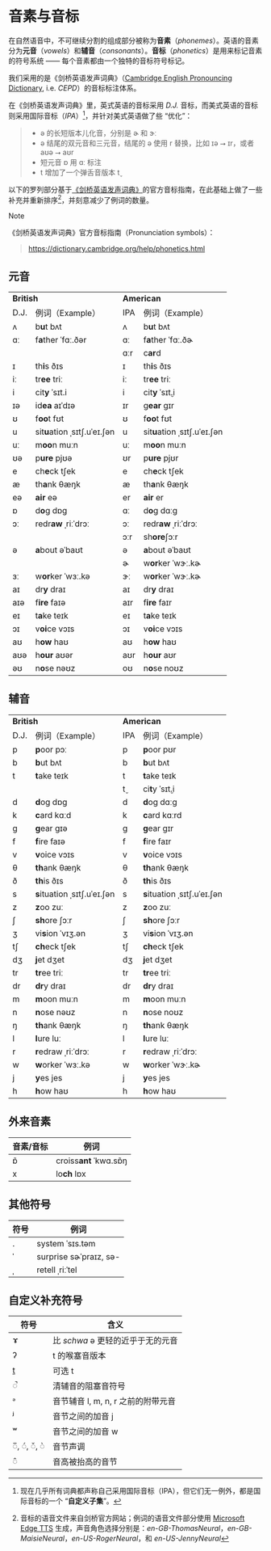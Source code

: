 # 音素与音标

在自然语音中，不可继续分割的组成部分被称为**音素**（*phonemes*）。英语的音素分为**元音**（*vowels*）和**辅音**（*consonants*）。**音标**（*phonetics*）是用来标记音素的符号系统 —— 每个音素都由一个独特的音标符号标记。

我们采用的是《剑桥英语发声词典》（[Cambridge English Pronouncing Dictionary](https://dictionary.cambridge.org/pronunciation/), i.e. *CEPD*）的音标标注体系。

在《剑桥英语发声词典》里，英式英语的音标采用 *D.J.* 音标，而美式英语的音标则采用国际音标（*IPA*）[^1]，并针对美式英语做了些 “优化”：

> * <span class="pho">ə</span> 的长短版本儿化音，分别是 <span class="pho">ɚ</span> 和 <span class="pho">ɝː</span>
> * <span class="pho">ə</span> 结尾的双元音和三元音，结尾的 <span class="pho">ə</span> 使用 <span class="pho">r</span> 替换，比如 <span class="pho">ɪə</span>  ⭢ <span class="pho">ɪr</span>，或者 <span class="pho">aʊə</span>  ⭢ <span class="pho">aʊr</span>
> * 短元音 <span class="pho">ɒ</span> 用 <span class="pho">ɑː</span> 标注
> * <span class="pho">t</span> 增加了一个弹舌音版本 <span class="pho">t̬</span>

以下的罗列部分基于[《剑桥英语发声词典》](https://dictionary.cambridge.org/pronunciation/)的官方音标指南，在此基础上做了一些补充并重新排序[^2]，并刻意减少了例词的数量。

> [!Note]
> 《剑桥英语发声词典》官方音标指南（Pronunciation symbols）：
> > https://dictionary.cambridge.org/help/phonetics.html

## 元音

<table>
<tbody>
<tr>
<td colspan="2"><strong>British</strong></td>
<td colspan="2"><strong>American</strong></td>
</tr>
<tr>
<td>D.J.</td>
<td>例词（Example）</td>
<td>IPA</td>
<td>例词（Example）</td>
</tr>
<tr>
<td><span class="pho">ʌ</span><span class="speak-word-inline" data-audio-uk-male="/audios/uk_phonetics_sound_cup_2023feb.mp3"></span></td>
<td>b<b>u</b>t <span class="pho alt">bʌt</span><span class="speak-word-inline" data-audio-uk-female="/audios/but_uk_female.mp3" data-audio-uk-male="/audios/but_uk_male.mp3"></span></td>
<td><span class="pho">ʌ</span><span class="speak-word-inline" data-audio-us-male="/audios/us_phonetics_sound_cup_2023feb.mp3"></span></td>
<td>b<b>u</b>t <span class="pho alt">bʌt</span><span class="speak-word-inline" data-audio-us-female="/audios/but_us_female.mp3" data-audio-us-male="/audios/but_us_male.mp3"></span></td>
</tr>
<tr>
<td><span class="pho">ɑː</span><span class="speak-word-inline" data-audio-uk-male="/audios/uk_phonetics_sound_father_2023feb.mp3"></span></td>
<td>f<b>a</b>ther <span class="pho alt">ˈfɑː.ðər</span><span class="speak-word-inline" data-audio-uk-female="/audios/father_uk_female.mp3" data-audio-uk-male="/audios/father_uk_male.mp3"></span></td>
<td><span class="pho">ɑː</span><span class="speak-word-inline" data-audio-us-male="/audios/us_phonetics_sound_father_2023feb.mp3"></span></td>
<td>f<b>a</b>ther <span class="pho alt">ˈfɑː.ðɚ</span><span class="speak-word-inline" data-audio-us-female="/audios/father_us_female.mp3" data-audio-us-male="/audios/father_us_male.mp3"></span></td>
</tr>
<tr>
<td></td>
<td></td>
<td><span class="pho">ɑːr</span><span class="speak-word-inline" data-audio-us-male="/audios/us_phonetics_sound_card_2023feb.mp3"></span></td>
<td>c<b>ar</b>d<span class="speak-word-inline" data-audio-us-female="/audios/card_us_female.mp3" data-audio-us-male="/audios/card_us_male.mp3"></span></td>
</tr>
<tr>
<td><span class="pho">ɪ</span><span class="speak-word-inline" data-audio-uk-male="/audios/uk_phonetics_sound_ship_2023feb.mp3"></span></td>
<td>th<b>i</b>s <span class="pho alt">ðɪs</span><span class="speak-word-inline" data-audio-uk-female="/audios/this_uk_female.mp3" data-audio-uk-male="/audios/this_uk_male.mp3"></span></td>
<td><span class="pho">ɪ</span><span class="speak-word-inline" data-audio-us-male="/audios/us_phonetics_sound_ship_2023feb.mp3"></span></td>
<td>th<b>i</b>s <span class="pho alt">ðɪs</span><span class="speak-word-inline" data-audio-us-female="/audios/this_us_female.mp3" data-audio-us-male="/audios/this_us_male.mp3"></span></td>
</tr>
<tr>
<td><span class="pho">iː</span><span class="speak-word-inline" data-audio-uk-male="/audios/uk_phonetics_sound_sheep_2023feb.mp3"></span></td>
<td>tr<b>ee</b> <span class="pho alt">triː</span><span class="speak-word-inline" data-audio-uk-female="/audios/tree_uk_female.mp3" data-audio-uk-male="/audios/tree_uk_male.mp3"></span></td>
<td><span class="pho">iː</span><span class="speak-word-inline" data-audio-us-male="/audios/us_phonetics_sound_sheep_2023feb.mp3"></span></td>
<td>tr<b>ee</b> <span class="pho alt">triː</span><span class="speak-word-inline" data-audio-us-female="/audios/tree_us_female.mp3" data-audio-us-male="/audios/tree_us_male.mp3"></span></td>
</tr>
<tr>
<td><span class="pho">i</span><span class="speak-word-inline" data-audio-uk-male="/audios/uk_phonetics_sound_happy_2023feb.mp3"></span></td>
<td>cit<b>y</b> <span class="pho alt">ˈsɪt.i</span><span class="speak-word-inline" data-audio-uk-female="/audios/city_uk_female.mp3" data-audio-uk-male="/audios/city_uk_male.mp3"></span></td>
<td><span class="pho">i<span class="speak-word-inline" data-audio-us-male="/audios/us_phonetics_sound_happy_2023feb.mp3"></span></span></td>
<td>cit<b>y</b> <span class="pho alt">ˈsɪt̬.i</span><span class="speak-word-inline" data-audio-us-female="/audios/city_us_female.mp3" data-audio-us-male="/audios/city_us_male.mp3"></span></td>
</tr>
<tr>
<td><span class="pho">ɪə</span><span class="speak-word-inline" data-audio-uk-male="/audios/uk_phonetics_sound_ear_2023feb.mp3"></span></td>
<td>id<b>ea</b> <span class="pho alt">aɪˈdɪə</span><span class="speak-word-inline" data-audio-uk-female="/audios/idea_uk_female.mp3" data-audio-uk-male="/audios/idea_uk_male.mp3"></span></td>
<td><span class="pho">ɪr</span><span class="speak-word-inline" data-audio-us-male="/audios/us_phonetics_sound_ear_2023feb.mp3"></span></td>
<td>g<b>ear</b> <span class="pho alt">ɡɪr</span><span class="speak-word-inline" data-audio-us-female="/audios/gear_us_female.mp3" data-audio-us-male="/audios/gear_us_male.mp3"></span></td>
</tr>
<tr>
<td><span class="pho">ʊ</span><span class="speak-word-inline" data-audio-uk-male="/audios/uk_phonetics_sound_foot_2023feb.mp3"></span></td>
<td>f<b>oo</b>t <span class="pho alt">fʊt</span><span class="speak-word-inline" data-audio-uk-female="/audios/foot_uk_female.mp3" data-audio-uk-male="/audios/foot_uk_male.mp3"></span></td>
<td><span class="pho">ʊ</span><span class="speak-word-inline" data-audio-us-male="/audios/us_phonetics_sound_foot_2023feb.mp3"></span></td>
<td>f<b>oo</b>t <span class="pho alt">fʊt</span><span class="speak-word-inline" data-audio-us-female="/audios/foot_us_female.mp3" data-audio-us-male="/audios/foot_us_male.mp3"></span></td>
</tr>
<tr>
<td><span class="pho">u</span><span class="speak-word-inline" data-audio-uk-male="/audios/uk_phonetics_sound_situation_2023feb.mp3"></span></td>
<td>sit<b>u</b>ation <span class="pho alt">ˌsɪtʃ.uˈeɪ.ʃən</span><span class="speak-word-inline" data-audio-uk-female="/audios/situation_uk_female.mp3" data-audio-uk-male="/audios/situation_uk_male.mp3"></span></td>
<td><span class="pho">u</span><span class="speak-word-inline" data-audio-us-male="/audios/us_phonetics_sound_situation_2023feb.mp3"></span></td>
<td>sit<b>u</b>ation <span class="pho alt">ˌsɪtʃ.uˈeɪ.ʃən</span><span class="speak-word-inline" data-audio-us-female="/audios/situation_us_female.mp3" data-audio-us-male="/audios/situation_us_male.mp3"></span></td>
</tr>
<tr>
<td><span class="pho">uː</span><span class="speak-word-inline" data-audio-uk-male="/audios/uk_phonetics_sound_blue_2023feb.mp3"></span></td>
<td>m<b>oo</b>n <span class="pho alt">muːn</span><span class="speak-word-inline" data-audio-uk-female="/audios/moon_uk_female.mp3" data-audio-uk-male="/audios/moon_uk_male.mp3"></span></td>
<td><span class="pho">uː</span><span class="speak-word-inline" data-audio-us-male="/audios/us_phonetics_sound_blue_2023feb.mp3"></span></td>
<td>m<b>oo</b>n <span class="pho alt">muːn</span><span class="speak-word-inline" data-audio-us-female="/audios/moon_us_female.mp3" data-audio-us-male="/audios/moon_us_male.mp3"></span></td>
</tr>
<tr>
<td><span class="pho">ʊə</span><span class="speak-word-inline" data-audio-uk-male="/audios/uk_phonetics_sound_pure_2023feb.mp3"></span></td>
<td>p<b>ure</b> <span class="pho alt">pjʊə</span><span class="speak-word-inline" data-audio-uk-female="/audios/pure_uk_female.mp3" data-audio-uk-male="/audios/pure_uk_male.mp3"></span></td>
<td><span class="pho">ʊr</span><span class="speak-word-inline" data-audio-us-male="/audios/us_phonetics_sound_pure_2023feb.mp3"></span></td>
<td>p<b>ure</b> <span class="pho alt">pjʊr</span><span class="speak-word-inline" data-audio-us-female="/audios/pure_us_female.mp3" data-audio-us-male="/audios/pure_us_male.mp3"></span></td>
</tr>
<tr>
<td><span class="pho">e</span><span class="speak-word-inline" data-audio-uk-male="/audios/uk_phonetics_sound_head_2023feb.mp3"></span></td>
<td>ch<b>e</b>ck <span class="pho alt">tʃek</span><span class="speak-word-inline" data-audio-uk-female="/audios/check_uk_female.mp3" data-audio-uk-male="/audios/check_uk_male.mp3"></span></td>
<td><span class="pho">e</span><span class="speak-word-inline" data-audio-us-male="/audios/us_phonetics_sound_head_2023feb.mp3"></span></td>
<td>ch<b>e</b>ck <span class="pho alt">tʃek</span><span class="speak-word-inline" data-audio-us-female="/audios/check_us_female.mp3" data-audio-us-male="/audios/check_us_male.mp3"></span></td>
</tr>
<tr>
<td><span class="pho">æ</span><span class="speak-word-inline" data-audio-uk-male="/audios/uk_phonetics_sound_hat_2023feb.mp3"></span></td>
<td>th<b>a</b>nk <span class="pho alt">θæŋk</span><span class="speak-word-inline" data-audio-uk-female="/audios/thank_uk_female.mp3" data-audio-uk-male="/audios/thank_uk_male.mp3"></span></td>
<td><span class="pho">æ</span><span class="speak-word-inline" data-audio-us-male="/audios/us_phonetics_sound_hat_2023feb.mp3"></span></td>
<td>th<b>a</b>nk <span class="pho alt">θæŋk</span><span class="speak-word-inline" data-audio-us-female="/audios/thank_us_female.mp3" data-audio-us-male="/audios/thank_us_male.mp3"></span></td>
</tr>
<tr>
<td><span class="pho">eə</span><span class="speak-word-inline" data-audio-uk-male="/audios/uk_phonetics_sound_hair_2023feb.mp3"></span></td>
<td><b>air</b> <span class="pho alt">eə</span><span class="speak-word-inline" data-audio-uk-female="/audios/air_uk_female.mp3" data-audio-uk-male="/audios/air_uk_male.mp3"></span></td>
<td><span class="pho">er</span><span class="speak-word-inline" data-audio-us-male="/audios/us_phonetics_sound_hair_2023feb.mp3"></span></td>
<td><b>air</b> <span class="pho alt">er</span><span class="speak-word-inline" data-audio-us-female="/audios/air_us_female.mp3" data-audio-us-male="/audios/air_us_male.mp3"></span></td>
</tr>
<tr>
<td><span class="pho">ɒ</span><span class="speak-word-inline" data-audio-uk-male="/audios/uk_phonetics_sound_sock_2023feb.mp3"></span></td>
<td>d<b>o</b>g <span class="pho alt">dɒɡ</span><span class="speak-word-inline" data-audio-uk-female="/audios/dog_uk_female.mp3" data-audio-uk-male="/audios/dog_uk_male.mp3"></span></td>
<td><span class="pho">ɑː</span><span class="speak-word-inline" data-audio-us-male="/audios/us_phonetics_sound_father_2023feb.mp3"></span></td>
<td>d<b>o</b>g <span class="pho alt">dɑːɡ</span><span class="speak-word-inline" data-audio-us-female="/audios/dog_us_female.mp3" data-audio-us-male="/audios/dog_us_male.mp3"></span></td>
</tr>
<tr>
<td><span class="pho">ɔː</span><span class="speak-word-inline" data-audio-uk-male="/audios/uk_phonetics_sound_horse_2023feb.mp3"></span></td>
<td>redr<b>aw</b> <span class="pho alt">ˌriːˈdrɔː</span><span class="speak-word-inline" data-audio-uk-female="/audios/redraw_uk_female.mp3" data-audio-uk-male="/audios/redraw_uk_male.mp3"></span></td>
<td><span class="pho">ɔː</span><span class="speak-word-inline" data-audio-us-male="/audios/us_phonetics_sound_horse_2023feb.mp3"></span></td>
<td>redr<b>aw</b> <span class="pho alt">ˌriːˈdrɔː</span><span class="speak-word-inline" data-audio-us-female="/audios/redraw_us_female.mp3" data-audio-us-male="/audios/redraw_us_male.mp3"></span></td>
</tr>
<tr>
<td></td>
<td></td>
<td><span class="pho">ɔːr</span><span class="speak-word-inline" data-audio-us-male="/audios/us_phonetics_sound_ho_rse_2023feb.mp3"></span></td>
<td>sh<b>ore</b><span class="pho alt">ʃɔːr</span><span class="speak-word-inline" data-audio-us-female="/audios/shore_us_female.mp3" data-audio-us-male="/audios/shore_us_male.mp3"></span></td>
</tr>
<tr>
<td><span class="pho">ə</span><span class="speak-word-inline" data-audio-uk-male="/audios/uk_phonetics_sound_above_2023feb.mp3"></span></td>
<td><b>a</b>bout <span class="pho alt">əˈbaʊt</span><span class="speak-word-inline" data-audio-uk-female="/audios/about_uk_female.mp3" data-audio-uk-male="/audios/about_uk_male.mp3"></span></td>
<td><span class="pho">ə</span><span class="speak-word-inline" data-audio-us-male="/audios/us_phonetics_sound_above_2023feb.mp3"></span></td>
<td><b>a</b>bout <span class="pho alt">əˈbaʊt</span><span class="speak-word-inline" data-audio-us-female="/audios/about_us_female.mp3" data-audio-us-male="/audios/about_us_male.mp3"></span></td>
</tr>
<tr>
<td></td>
<td></td>
<td><span class="pho">ɚ</span><span class="speak-word-inline" data-audio-us-male="/audios/us_phonetics_sound_mother_2023feb.mp3"></span></td>
<td>w<b>or</b>ker <span class="pho alt">ˈwɝː.kɚ</span><span class="speak-word-inline" data-audio-us-female="/audios/worker_us_female.mp3" data-audio-us-male="/audios/worker_us_male.mp3"></span></td>
</tr>
<tr>
<td><span class="pho">ɜː</span><span class="speak-word-inline" data-audio-uk-male="/audios/uk_phonetics_sound_bird_2023feb.mp3"></span></td>
<td>w<b>or</b>ker <span class="pho alt">ˈwɜː.kə</span><span class="speak-word-inline" data-audio-uk-female="/audios/worker_uk_female.mp3" data-audio-uk-male="/audios/worker_uk_male.mp3"></span></td>
<td><span class="pho">ɝː</span><span class="speak-word-inline" data-audio-us-male="/audios/us_phonetics_sound_bird_2023feb.mp3"></span></td>
<td>w<b>or</b>ker <span class="pho alt">ˈwɝː.kɚ</span><span class="speak-word-inline" data-audio-us-female="/audios/worker_us_female.mp3" data-audio-us-male="/audios/worker_us_male.mp3"></span></td>
</tr>
<tr>
<td><span class="pho">aɪ</span><span class="speak-word-inline" data-audio-uk-male="/audios/uk_phonetics_sound_eye_2023feb.mp3"></span></td>
<td>dr<b>y</b> <span class="pho alt">draɪ</span><span class="speak-word-inline" data-audio-uk-female="/audios/dry_uk_female.mp3" data-audio-uk-male="/audios/dry_uk_male.mp3"></span></td>
<td><span class="pho">aɪ</span><span class="speak-word-inline" data-audio-us-male="/audios/us_phonetics_sound_eye_2023feb.mp3"></span></td>
<td>dr<b>y</b> <span class="pho alt">draɪ</span><span class="speak-word-inline" data-audio-us-female="/audios/dry_us_female.mp3" data-audio-us-male="/audios/dry_us_male.mp3"></span></td>
</tr>
<tr>
<td><span class="pho">aɪə</span><span class="speak-word-inline" data-audio-uk-male="/audios/uk_phonetics_sound_fire_2023feb.mp3"></span></td>
<td>f<b>ire</b> <span class="pho alt">faɪə</span><span class="speak-word-inline" data-audio-uk-female="/audios/fire_uk_female.mp3" data-audio-uk-male="/audios/fire_uk_male.mp3"></span></td>
<td><span class="pho">aɪr</span><span class="speak-word-inline" data-audio-us-male="/audios/us_phonetics_sound_fire_2023feb.mp3"></span></td>
<td>f<b>ire</b> <span class="pho alt">faɪr</span><span class="speak-word-inline" data-audio-us-female="/audios/fire_us_female.mp3" data-audio-us-male="/audios/fire_us_male.mp3"></span></td>
</tr>
<tr>
<td><span class="pho">eɪ</span><span class="speak-word-inline" data-audio-uk-male="/audios/uk_phonetics_sound_day_2023feb_002.mp3"></span></td>
<td>t<b>a</b>ke <span class="pho alt">teɪk</span><span class="speak-word-inline" data-audio-uk-female="/audios/take_uk_female.mp3" data-audio-uk-male="/audios/take_uk_male.mp3"></span></td>
<td><span class="pho">eɪ</span><span class="speak-word-inline" data-audio-us-male="/audios/us_phonetics_sound_day_2023feb_002.mp3"></span></td>
<td>t<b>a</b>ke <span class="pho alt">teɪk</span><span class="speak-word-inline" data-audio-us-female="/audios/take_us_female.mp3" data-audio-us-male="/audios/take_us_male.mp3"></span></td>
</tr>
<tr>
<td><span class="pho">ɔɪ</span><span class="speak-word-inline" data-audio-uk-male="/audios/uk_phonetics_sound_boy_2023feb.mp3"></span></td>
<td>v<b>oi</b>ce <span class="pho alt">vɔɪs</span><span class="speak-word-inline" data-audio-uk-female="/audios/voice_uk_female.mp3" data-audio-uk-male="/audios/voice_uk_male.mp3"></span></td>
<td><span class="pho">ɔɪ</span><span class="speak-word-inline" data-audio-us-male="/audios/us_phonetics_sound_boy_2023feb.mp3"></span></td>
<td>v<b>oi</b>ce <span class="pho alt">vɔɪs</span><span class="speak-word-inline" data-audio-us-female="/audios/voice_us_female.mp3" data-audio-us-male="/audios/voice_us_male.mp3"></span></td>
</tr>
<tr>
<td><span class="pho">aʊ</span><span class="speak-word-inline" data-audio-uk-male="/audios/uk_phonetics_sound_mouth_2023feb.mp3"></span></td>
<td>h<b>ow</b> <span class="pho alt">haʊ</span><span class="speak-word-inline" data-audio-uk-female="/audios/how_uk_female.mp3" data-audio-uk-male="/audios/how_uk_male.mp3"></span></td>
<td><span class="pho">aʊ</span><span class="speak-word-inline" data-audio-us-male="/audios/us_phonetics_sound_mouth_2023feb.mp3"></span></td>
<td>h<b>ow</b> <span class="pho alt">haʊ</span><span class="speak-word-inline" data-audio-us-female="/audios/how_us_female.mp3" data-audio-us-male="/audios/how_us_male.mp3"></span></td>
</tr>
<tr>
<td><span class="pho">aʊə</span><span class="speak-word-inline" data-audio-uk-male="/audios/uk_phonetics_sound_hour_2023feb.mp3"></span></td>
<td>h<b>our</b> <span class="pho alt">aʊər</span><span class="speak-word-inline" data-audio-uk-female="/audios/hour_uk_female.mp3" data-audio-uk-male="/audios/hour_uk_male.mp3"></span></td>
<td><span class="pho">aʊr</span><span class="speak-word-inline" data-audio-us-male="/audios/us_phonetics_sound_hour_2023feb.mp3"></span></td>
<td>h<b>our</b> <span class="pho alt">aʊr</span><span class="speak-word-inline" data-audio-us-female="/audios/hour_us_female.mp3" data-audio-us-male="/audios/hour_us_male.mp3"></span></td>
</tr>
<tr>
<td><span class="pho">əʊ</span><span class="speak-word-inline" data-audio-uk-male="/audios/uk_phonetics_sound_nose_2023feb.mp3"></span></td>
<td>n<b>o</b>se <span class="pho alt">nəʊz</span><span class="speak-word-inline" data-audio-uk-female="/audios/nose_uk_female.mp3" data-audio-uk-male="/audios/nose_uk_male.mp3"></span></td>
<td><span class="pho">oʊ</span><span class="speak-word-inline" data-audio-us-male="/audios/us_phonetics_sound_nose_2023feb.mp3"></span></td>
<td>n<b>o</b>se <span class="pho alt">noʊz</span><span class="speak-word-inline" data-audio-us-female="/audios/nose_us_female.mp3" data-audio-us-male="/audios/nose_us_male.mp3"></span></td>
</tr>
</tbody>
</table>

## 辅音

<table>
<tbody>
<tr>
<td colspan="2"><strong>British</strong></td>
<td colspan="2"><strong>American</strong></td>
</tr>
<tr>
<td>D.J.</td>
<td>例词（Example）</td>
<td>IPA</td>
<td>例词（Example）</td>
</tr>
<tr>
<td><span class="pho">p</span><span class="speak-word-inline" data-audio-uk-male="/audios/uk_phonetics_sound_pen_2023feb.mp3"></span></td>
<td><b>p</b>oor <span class="pho alt">pɔː</span><span class="speak-word-inline" data-audio-uk-female="/audios/poor_uk_female.mp3" data-audio-uk-male="/audios/poor_uk_male.mp3"></span></td>
<td><span class="pho">p</span><span class="speak-word-inline" data-audio-us-male="/audios/us_phonetics_sound_pen_2023feb.mp3"></span></td>
<td><b>p</b>oor <span class="pho alt">pʊr</span><span class="speak-word-inline" data-audio-us-female="/audios/poor_us_female.mp3" data-audio-us-male="/audios/poor_us_male.mp3"></span></td>
</tr>
<tr>
<td><span class="pho">b</span><span class="speak-word-inline" data-audio-uk-male="/audios/uk_phonetics_sound_book_2023feb.mp3"></span></td>
<td><b>b</b>ut <span class="pho alt">bʌt</span><span class="speak-word-inline" data-audio-uk-female="/audios/but_uk_female.mp3" data-audio-uk-male="/audios/but_uk_male.mp3"></span></td>
<td><span class="pho">b</span><span class="speak-word-inline" data-audio-us-male="/audios/us_phonetics_sound_book_2023feb.mp3"></span></td>
<td><b>b</b>ut <span class="pho alt">bʌt</span><span class="speak-word-inline" data-audio-us-female="/audios/but_us_female.mp3" data-audio-us-male="/audios/but_us_male.mp3"></span></td>
</tr>
<tr>
<td><span class="pho">t</span><span class="speak-word-inline" data-audio-uk-male="/audios/uk_phonetics_sound_town_2023feb.mp3"></span></td>
<td><b>t</b>ake <span class="pho alt">teɪk</span><span class="speak-word-inline" data-audio-uk-female="/audios/take_uk_female.mp3" data-audio-uk-male="/audios/take_uk_male.mp3"></span></td>
<td><span class="pho">t</span><span class="speak-word-inline" data-audio-us-male="/audios/us_phonetics_sound_town_2023feb.mp3"></span></td>
<td><b>t</b>ake <span class="pho alt">teɪk</span><span class="speak-word-inline" data-audio-us-female="/audios/take_us_female.mp3" data-audio-us-male="/audios/take_us_male.mp3"></span></td>
</tr>
<tr>
<td></td>
<td></td>
<td><span class="pho">t̬</span><span class="speak-word-inline" data-audio-us-male="/audios/us_phonetics_sound_cutting_2023feb.mp3"></span></td>
<td>ci<b>t</b>y <span class="pho alt">ˈsɪt̬.i</span><span class="speak-word-inline" data-audio-us-female="/audios/city_us_female.mp3" data-audio-us-male="/audios/city_us_male.mp3"></span></td>
</tr>
<tr>
<td><span class="pho">d</span><span class="speak-word-inline" data-audio-uk-male="/audios/uk_phonetics_sound_day_2023feb_001.mp3"></span></td>
<td><b>d</b>og <span class="pho alt">dɒɡ</span><span class="speak-word-inline" data-audio-uk-female="/audios/dog_uk_female.mp3" data-audio-uk-male="/audios/dog_uk_male.mp3"></span></td>
<td><span class="pho">d</span><span class="speak-word-inline" data-audio-us-male="/audios/us_phonetics_sound_day_2023feb_001.mp3"></span></td>
<td><b>d</b>og <span class="pho alt">dɑːɡ</span><span class="speak-word-inline" data-audio-us-female="/audios/dog_us_female.mp3" data-audio-us-male="/audios/dog_us_male.mp3"></span></td>
</tr>
<tr>
<td><span class="pho">k</span><span class="speak-word-inline" data-audio-uk-male="/audios/uk_phonetics_sound_cat_2023feb.mp3"></span></td>
<td><b>c</b>ard <span class="pho alt">kɑːd</span><span class="speak-word-inline" data-audio-uk-female="/audios/card_uk_female.mp3" data-audio-uk-male="/audios/card_uk_male.mp3"></span></td>
<td><span class="pho">k</span><span class="speak-word-inline" data-audio-us-male="/audios/us_phonetics_sound_cat_2023feb.mp3"></span></td>
<td><b>c</b>ard <span class="pho alt">kɑːrd</span><span class="speak-word-inline" data-audio-us-female="/audios/card_us_female.mp3" data-audio-us-male="/audios/card_us_male.mp3"></span></td>
</tr>
<tr>
<td><span class="pho">g</span><span class="speak-word-inline" data-audio-uk-male="/audios/uk_phonetics_sound_give_2023feb.mp3"></span></td>
<td><b>g</b>ear <span class="pho alt">ɡɪə</span><span class="speak-word-inline" data-audio-uk-female="/audios/gear_uk_female.mp3" data-audio-uk-male="/audios/gear_uk_male.mp3"></span></td>
<td><span class="pho">g</span><span class="speak-word-inline" data-audio-us-male="/audios/us_phonetics_sound_give_2023feb.mp3"></span></td>
<td><b>g</b>ear <span class="pho alt">ɡɪr</span><span class="speak-word-inline" data-audio-us-female="/audios/gear_us_female.mp3" data-audio-us-male="/audios/gear_us_male.mp3"></span></td>
</tr>
<tr>
<td><span class="pho">f</span><span class="speak-word-inline" data-audio-uk-male="/audios/uk_phonetics_sound_fish_2023feb.mp3"></span></td>
<td><b>f</b>ire <span class="pho alt">faɪə</span><span class="speak-word-inline" data-audio-uk-female="/audios/fire_uk_female.mp3" data-audio-uk-male="/audios/fire_uk_male.mp3"></span></td>
<td><span class="pho">f</span><span class="speak-word-inline" data-audio-us-male="/audios/us_phonetics_sound_fish_2023feb.mp3"></span></td>
<td><b>f</b>ire <span class="pho alt">faɪr</span><span class="speak-word-inline" data-audio-us-female="/audios/fire_us_female.mp3" data-audio-us-male="/audios/fire_us_male.mp3"></span></td>
</tr>
<tr>
<td><span class="pho">v</span><span class="speak-word-inline" data-audio-uk-male="/audios/uk_phonetics_sound_very_2023feb.mp3"></span></td>
<td><b>v</b>oice <span class="pho alt">vɔɪs</span><span class="speak-word-inline" data-audio-uk-female="/audios/voice_uk_female.mp3" data-audio-uk-male="/audios/voice_uk_male.mp3"></span></td>
<td><span class="pho">v</span><span class="speak-word-inline" data-audio-us-male="/audios/us_phonetics_sound_very_2023feb.mp3"></span></td>
<td><b>v</b>oice <span class="pho alt">vɔɪs</span><span class="speak-word-inline" data-audio-us-female="/audios/voice_us_female.mp3" data-audio-us-male="/audios/voice_us_male.mp3"></span></td>
</tr>
<tr>
<td><span class="pho">θ</span><span class="speak-word-inline" data-audio-uk-male="/audios/uk_phonetics_sound_think_2023feb.mp3"></span></td>
<td><b>th</b>ank <span class="pho alt">θæŋk</span><span class="speak-word-inline" data-audio-uk-female="/audios/thank_uk_female.mp3" data-audio-uk-male="/audios/thank_uk_male.mp3"></span></td>
<td><span class="pho">θ</span><span class="speak-word-inline" data-audio-us-male="/audios/us_phonetics_sound_think_2023feb.mp3"></span></td>
<td><b>th</b>ank <span class="pho alt">θæŋk</span><span class="speak-word-inline" data-audio-us-female="/audios/thank_us_female.mp3" data-audio-us-male="/audios/thank_us_male.mp3"></span></td>
</tr>
<tr>
<td><span class="pho">ð</span><span class="speak-word-inline" data-audio-uk-male="/audios/uk_phonetics_sound_this_2023feb.mp3"></span></td>
<td><b>th</b>is <span class="pho alt">ðɪs</span><span class="speak-word-inline" data-audio-uk-female="/audios/this_uk_female.mp3" data-audio-uk-male="/audios/this_uk_male.mp3"></span></td>
<td><span class="pho">ð</span><span class="speak-word-inline" data-audio-us-male="/audios/us_phonetics_sound_this_2023feb.mp3"></span></td>
<td><b>th</b>is <span class="pho alt">ðɪs</span><span class="speak-word-inline" data-audio-us-female="/audios/this_us_female.mp3" data-audio-us-male="/audios/this_us_male.mp3"></span></td>
</tr>
<tr>
<td><span class="pho">s</span><span class="speak-word-inline" data-audio-uk-male="/audios/uk_phonetics_sound_say_2023feb.mp3"></span></td>
<td><b>s</b>ituation <span class="pho alt">ˌsɪtʃ.uˈeɪ.ʃən</span><span class="speak-word-inline" data-audio-uk-female="/audios/situation_uk_female.mp3" data-audio-uk-male="/audios/situation_uk_male.mp3"></span></td>
<td><span class="pho">s</span><span class="speak-word-inline" data-audio-us-male="/audios/us_phonetics_sound_say_2023feb.mp3"></span></td>
<td><b>s</b>ituation <span class="pho alt">ˌsɪtʃ.uˈeɪ.ʃən</span><span class="speak-word-inline" data-audio-us-female="/audios/situation_us_female.mp3" data-audio-us-male="/audios/situation_us_male.mp3"></span></td>
</tr>
<tr>
<td><span class="pho">z</span><span class="speak-word-inline" data-audio-uk-male="/audios/uk_phonetics_sound_zoo_2023feb.mp3"></span></td>
<td><b>z</b>oo <span class="pho alt">zuː</span><span class="speak-word-inline" data-audio-uk-female="/audios/zoo_uk_female.mp3" data-audio-uk-male="/audios/zoo_uk_male.mp3"></span></td>
<td><span class="pho">z</span><span class="speak-word-inline" data-audio-us-male="/audios/us_phonetics_sound_zoo_2023feb.mp3"></span></td>
<td><b>z</b>oo <span class="pho alt">zuː</span><span class="speak-word-inline" data-audio-us-female="/audios/zoo_us_female.mp3" data-audio-us-male="/audios/zoo_us_male.mp3"></span></td>
</tr>
<tr>
<td><span class="pho">ʃ</span><span class="speak-word-inline" data-audio-uk-male="/audios/uk_phonetics_sound_she_2023feb.mp3"></span></td>
<td><b>sh</b>ore <span class="pho alt">ʃɔːr</span><span class="speak-word-inline" data-audio-uk-female="/audios/shore_uk_female.mp3" data-audio-uk-male="/audios/shore_uk_male.mp3"></span></td>
<td><span class="pho">ʃ</span><span class="speak-word-inline" data-audio-us-male="/audios/us_phonetics_sound_she_2023feb.mp3"></span></td>
<td><b>sh</b>ore <span class="pho alt">ʃɔːr</span><span class="speak-word-inline" data-audio-us-female="/audios/shore_us_female.mp3" data-audio-us-male="/audios/shore_us_male.mp3"></span></td>
</tr>
<tr>
<td><span class="pho">ʒ</span><span class="speak-word-inline" data-audio-uk-male="/audios/uk_phonetics_sound_vision_2023feb.mp3"></span></td>
<td>vi<b>s</b>ion <span class="pho alt">ˈvɪʒ.ən</span><span class="speak-word-inline" data-audio-uk-female="/audios/vision_uk_female.mp3" data-audio-uk-male="/audios/vision_uk_male.mp3"></span></td>
<td><span class="pho">ʒ</span><span class="speak-word-inline" data-audio-us-male="/audios/us_phonetics_sound_vision_2023feb.mp3"></span></td>
<td>vi<b>s</b>ion <span class="pho alt">ˈvɪʒ.ən</span><span class="speak-word-inline" data-audio-us-female="/audios/vision_us_female.mp3" data-audio-us-male="/audios/vision_us_male.mp3"></span></td>
</tr>
<tr>
<td><span class="pho">tʃ</span><span class="speak-word-inline" data-audio-uk-male="/audios/uk_phonetics_sound_cheese_2023feb.mp3"></span></td>
<td><b>ch</b>eck <span class="pho alt">tʃek</span><span class="speak-word-inline" data-audio-uk-female="/audios/check_uk_female.mp3" data-audio-uk-male="/audios/check_uk_male.mp3"></span></td>
<td><span class="pho">tʃ</span><span class="speak-word-inline" data-audio-us-male="/audios/us_phonetics_sound_cheese_2023feb.mp3"></span></td>
<td><b>ch</b>eck <span class="pho alt">tʃek</span><span class="speak-word-inline" data-audio-us-female="/audios/check_us_female.mp3" data-audio-us-male="/audios/check_us_male.mp3"></span></td>
</tr>
<tr>
<td><span class="pho">dʒ</span><span class="speak-word-inline" data-audio-uk-male="/audios/uk_phonetics_sound_jump_2023feb.mp3"></span></td>
<td><b>j</b>et <span class="pho alt">dʒet</span><span class="speak-word-inline" data-audio-uk-female="/audios/jet_uk_female.mp3" data-audio-uk-male="/audios/jet_uk_male.mp3"></span></td>
<td><span class="pho">dʒ</span><span class="speak-word-inline" data-audio-us-male="/audios/us_phonetics_sound_jump_2023feb.mp3"></span></td>
<td><b>j</b>et <span class="pho alt">dʒet</span><span class="speak-word-inline" data-audio-us-female="/audios/jet_us_female.mp3" data-audio-us-male="/audios/jet_us_male.mp3"></span></td>
</tr>
<tr>
<td><span class="pho">tr</span><span class="speak-word-inline" data-audio-uk-male="/audios/uk_phonetics_sound_tra_2023feb.mp3"></span></td>
<td><b>tr</b>ee <span class="pho alt">triː</span><span class="speak-word-inline" data-audio-uk-female="/audios/tree_uk_female.mp3" data-audio-uk-male="/audios/tree_uk_male.mp3"></span></td>
<td><span class="pho">tr</span><span class="speak-word-inline" data-audio-us-male="/audios/us_phonetics_sound_tra_2023feb.mp3"></span></td>
<td><b>tr</b>ee <span class="pho alt">triː</span><span class="speak-word-inline" data-audio-us-female="/audios/tree_us_female.mp3" data-audio-us-male="/audios/tree_us_male.mp3"></span></td>
</tr>
<tr>
<td><span class="pho">dr</span><span class="speak-word-inline" data-audio-uk-male="/audios/uk_phonetics_sound_dra_2023feb.mp3"></span></td>
<td><b>dr</b>y <span class="pho alt">draɪ</span><span class="speak-word-inline" data-audio-uk-female="/audios/dry_uk_female.mp3" data-audio-uk-male="/audios/dry_uk_male.mp3"></span></td>
<td><span class="pho">dr</span><span class="speak-word-inline" data-audio-us-male="/audios/us_phonetics_sound_dra_2023feb.mp3"></span></td>
<td><b>dr</b>y <span class="pho alt">draɪ</span><span class="speak-word-inline" data-audio-us-female="/audios/dry_us_female.mp3" data-audio-us-male="/audios/dry_us_male.mp3"></span></td>
</tr>
<tr>
<td><span class="pho">m</span><span class="speak-word-inline" data-audio-uk-male="/audios/uk_phonetics_sound_moon_2023feb.mp3"></span></td>
<td><b>m</b>oon <span class="pho alt">muːn</span><span class="speak-word-inline" data-audio-uk-female="/audios/moon_uk_female.mp3" data-audio-uk-male="/audios/moon_uk_male.mp3"></span></td>
<td><span class="pho">m</span><span class="speak-word-inline" data-audio-us-male="/audios/us_phonetics_sound_moon_2023feb.mp3"></span></td>
<td><b>m</b>oon <span class="pho alt">muːn</span><span class="speak-word-inline" data-audio-us-female="/audios/moon_us_female.mp3" data-audio-us-male="/audios/moon_us_male.mp3"></span></td>
</tr>
<tr>
<td><span class="pho">n</span><span class="speak-word-inline" data-audio-uk-male="/audios/uk_phonetics_sound_name_2023feb.mp3"></span></td>
<td><b>n</b>ose <span class="pho alt">nəʊz</span><span class="speak-word-inline" data-audio-uk-female="/audios/nose_uk_female.mp3" data-audio-uk-male="/audios/nose_uk_male.mp3"></span></td>
<td><span class="pho">n</span><span class="speak-word-inline" data-audio-us-male="/audios/us_phonetics_sound_name_2023feb.mp3"></span></td>
<td><b>n</b>ose <span class="pho alt">noʊz</span><span class="speak-word-inline" data-audio-us-female="/audios/nose_us_female.mp3" data-audio-us-male="/audios/nose_us_male.mp3"></span></td>
</tr>
<tr>
<td><span class="pho">ŋ</span><span class="speak-word-inline" data-audio-uk-male="/audios/uk_phonetics_sound_sing_2023feb.mp3"></span></td>
<td><b>th</b>ank <span class="pho alt">θæŋk</span><span class="speak-word-inline" data-audio-uk-female="/audios/thank_uk_female.mp3" data-audio-uk-male="/audios/thank_uk_male.mp3"></span></td>
<td><span class="pho">ŋ</span><span class="speak-word-inline" data-audio-us-male="/audios/us_phonetics_sound_sing_2023feb.mp3"></span></td>
<td><b>th</b>ank <span class="pho alt">θæŋk</span><span class="speak-word-inline" data-audio-us-female="/audios/thank_us_female.mp3" data-audio-us-male="/audios/thank_us_male.mp3"></span></td>
</tr>
<tr>
<td><span class="pho">l</span><span class="speak-word-inline" data-audio-uk-male="/audios/uk_phonetics_sound_look_2023feb.mp3"></span></td>
<td><b>l</b>ure <span class="pho alt">luː</span><span class="speak-word-inline" data-audio-uk-female="/audios/lure_uk_female.mp3" data-audio-uk-male="/audios/lure_uk_male.mp3"></span></td>
<td><span class="pho">l</span><span class="speak-word-inline" data-audio-us-male="/audios/us_phonetics_sound_look_2023feb.mp3"></span></td>
<td><b>l</b>ure <span class="pho alt">luː</span><span class="speak-word-inline" data-audio-us-female="/audios/lure_us_female.mp3" data-audio-us-male="/audios/lure_us_male.mp3"></span></td>
</tr>
<tr>
<td><span class="pho">r</span><span class="speak-word-inline" data-audio-uk-male="/audios/uk_phonetics_sound_run_2023feb.mp3"></span></td>
<td><b>r</b>edraw <span class="pho alt">ˌriːˈdrɔː</span><span class="speak-word-inline" data-audio-uk-female="/audios/redraw_uk_female.mp3" data-audio-uk-male="/audios/redraw_uk_male.mp3"></span></td>
<td><span class="pho">r</span><span class="speak-word-inline" data-audio-us-male="/audios/us_phonetics_sound_run_2023feb.mp3"></span></td>
<td><b>r</b>edraw <span class="pho alt">ˌriːˈdrɔː</span><span class="speak-word-inline" data-audio-us-female="/audios/redraw_us_female.mp3" data-audio-us-male="/audios/redraw_us_male.mp3"></span></td>
</tr>
<tr>
<td><span class="pho">w</span><span class="speak-word-inline" data-audio-uk-male="/audios/uk_phonetics_sound_we_2023feb.mp3"></span></td>
<td><b>w</b>orker <span class="pho alt">ˈwɜː.kə</span><span class="speak-word-inline" data-audio-uk-female="/audios/worker_uk_female.mp3" data-audio-uk-male="/audios/worker_uk_male.mp3"></span></td>
<td><span class="pho">w</span><span class="speak-word-inline" data-audio-us-male="/audios/us_phonetics_sound_we_2023feb.mp3"></span></td>
<td><b>w</b>orker <span class="pho alt">ˈwɝː.kɚ</span><span class="speak-word-inline" data-audio-us-female="/audios/worker_us_female.mp3" data-audio-us-male="/audios/worker_us_male.mp3"></span></td>
</tr>
<tr>
<td><span class="pho">j</span><span class="speak-word-inline" data-audio-uk-male="/audios/uk_phonetics_sound_yes_2023feb.mp3"></span></td>
<td><b>y</b>es <span class="pho alt">jes</span><span class="speak-word-inline" data-audio-uk-female="/audios/yes_uk_female.mp3" data-audio-uk-male="/audios/yes_uk_male.mp3"></span></td>
<td><span class="pho">j</span><span class="speak-word-inline" data-audio-us-male="/audios/us_phonetics_sound_yes_2023feb.mp3"></span></td>
<td><b>y</b>es <span class="pho alt">jes</span><span class="speak-word-inline" data-audio-us-female="/audios/yes_us_female.mp3" data-audio-us-male="/audios/yes_us_male.mp3"></span></td>
</tr>
<tr>
<td><span class="pho">h</span><span class="speak-word-inline" data-audio-uk-male="/audios/uk_phonetics_sound_hand_2023feb.mp3"></span></td>
<td><b>h</b>ow <span class="pho alt">haʊ</span><span class="speak-word-inline" data-audio-uk-female="/audios/how_uk_female.mp3" data-audio-uk-male="/audios/how_uk_male.mp3"></span></td>
<td><span class="pho">h</span><span class="speak-word-inline" data-audio-us-male="/audios/us_phonetics_sound_hand_2023feb.mp3"></span></td>
<td><b>h</b>ow  <span class="pho alt">haʊ</span><span class="speak-word-inline" data-audio-us-female="/audios/how_us_female.mp3" data-audio-us-male="/audios/how_us_male.mp3"></span></td>
</tr>
</tbody>
</table>

## 外来音素

| 音素/音标                                                                                                                                                                                                      | 例词                                                                                                                                                                                                                                 |
| -------------------------------------------------------------------------------------------------------------------------------------------------------------------------------------------------------------- | ------------------------------------------------------------------------------------------------------------------------------------------------------------------------------------------------------------------------------------ |
| <span class="pho">ɒ̃</span> <span class="speak-word-inline" data-audio-uk-male="/audios/uk_phonetics_sound_croissant_2023feb.mp3" data-audio-us-male="/audios/us_phonetics_sound_croissant_2023feb.mp3"></span> | croiss**ant** <span class="pho alt">ˈkwɑ.sɒ̃ŋ</span><span class="speak-word-inline" data-audio-uk-male="/audios/uk_phonetics_word_croissant_2023feb.mp3" data-audio-us-male="/audios/us_phonetics_word_croissant_2023feb.mp3"></span> |
| <span class="pho">x</span> <span class="speak-word-inline" data-audio-uk-male="/audios/uk_phonetics_sound_loch_2023feb.mp3" data-audio-us-male="/audios/us_phonetics_sound_loch_2023feb.mp3"></span>           | lo**ch** <span class="pho alt">lɒx</span><span class="speak-word-inline" data-audio-uk-male="/audios/uk_phonetics_word_loch_2023feb.mp3" data-audio-us-male="/audios/us_phonetics_word_loch_2023feb.mp3"></span>                     |

## 其他符号

| 符号                       | 例词                                                                                                                                                                                                                               |
| -------------------------- | ---------------------------------------------------------------------------------------------------------------------------------------------------------------------------------------------------------------------------------- |
| <span class="pho">.</span> | system <span class="pho alt">ˈsɪs.təm</span><span class="speak-word-inline" data-audio-uk-male="/audios/uk_phonetics_word_system_2023feb.mp3" data-audio-us-male="/audios/us_phonetics_word_system_2023feb.mp3"></span>            |
| <span class="pho">ˈ</span> | surprise <span class="pho alt">sɚˈpraɪz, sə-</span><span class="speak-word-inline" data-audio-uk-male="/audios/uk_phonetics_word_surprise_2023feb.mp3" data-audio-us-male="/audios/us_phonetics_word_surprise_2023feb.mp3"></span> |
| <span class="pho">ˌ</span> | retell <span class="pho alt">ˌriːˈtel</span><span class="speak-word-inline" data-audio-uk-male="/audios/uk_phonetics_word_retell_2023feb.mp3" data-audio-us-male="/audios/us_phonetics_word_retell_2023feb.mp3"></span>            |

## 自定义补充符号

| 符号                                | 含义                                                         |
| ----------------------------------- | ------------------------------------------------------------ |
| <span class="pho">ɤ</span>          | 比 *schwa* <span class="pho">ə</span> 更轻的近乎于无的元音   |
| <span class="pho">ʔ</span>          | <span class="pho">t</span> 的喉塞音版本                      |
| <span class="pho"><u>t</u></span>   | 可选 <span class="pho">t</span>                              |
| <span class="pho">◌̚ </span>         | 清辅音的阻塞音符号                                           |
| <span class="pho">ᵊ</span>          | 音节辅音  <span class="pho">l, m, n, r</span> 之前的附带元音 |
| <span class="pho">ʲ</span>          | 音节之间的加音 <span class="pho">j</span>                    |
| <span class="pho">ʷ</span>          | 音节之间的加音 <span class="pho">w</span>                    |
| <span class="pho">◌̅, ◌́, ◌̌, ◌̀</span> | 音节声调                                                     |
| <span class="pho">◌̂</span>          | 音高被抬高的音节                                             |

[^1]: 现在几乎所有词典都声称自己采用国际音标（IPA），但它们无一例外，都是国际音标的一个 “**自定义子集**”。
[^2]: 音标的语音文件来自剑桥官方网站；例词的语音文件部分使用 [Microsoft Edge TTS](https://github.com/rany2/edge-tts) 生成，声音角色选择分别是：*en-GB-ThomasNeural*，*en-GB-MaisieNeural*，*en-US-RogerNeural*，和 *en-US-JennyNeural*
